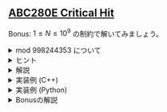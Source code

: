 <!--
author: TERAI Yoshihiko
-->
## [ABC280E Critical Hit](https://atcoder.jp/contests/abc280/tasks/abc280_e)

Bonus: $1\leq N\leq 10^{9}$ の制約で解いてみましょう。

<details><summary>mod 998244353 について</summary>

$\bmod 998244353$ で場合の数/確率/期待値を求めさせる問題が競技プログラミングでは頻出です。これについて慣れていない方は以下の記事を読むとよいです。
https://qiita.com/drken/items/3b4fdf0a78e7a138cd9a

場合の数を $\bmod 998244353$ で求めさせるのは、答えが非常に大きくなってしまう場合があるためです。一方、確率や期待値を $\bmod 998244353$ で出力させるのは、小数で出力させるより都合が良いことが多い（誤差を気にする必要がないなど）ためのことが多いです。

今回の問題でも、実数だと思って様々な考察や式変形を行っても特に問題ありません。
</details>

<details><summary>ヒント</summary>

$N$ が小さいので、算数で解く必要はありません。

$\mathrm{dp}_i :=$ モンスターの体力が $i$ である状態からの攻撃回数の期待値、として $\mathrm{dp}_N$ を求めればよいです。
</details>

<details><summary>解説</summary>

簡単のため、$1$ ダメージ与える確率を $p_1$、$2$ ダメージ与える確率を $p_2$ と表記します。

ヒントにあるような定義で $\mathrm{dp}_N$ を求めます。

- $\mathrm{dp}_0 = 0$
- $\mathrm{dp}_1 = 1$
- $\mathrm{dp}_i = \mathrm{dp}_{i-1}\times p_1 + \mathrm{dp}_{i-2}\times p_2 + 1$ $\ (i\geq 2)$

という式が成り立ちます。これに沿って計算すると、$\mathrm{O}(N)$ で $\mathrm{dp}_N$ を求められます。
</details>

<details><summary>実装例 (C++)</summary>

```cpp=
#include <atcoder/modint>
#include <iostream>
#include <vector>

using namespace std;
using mint = atcoder::modint998244353;

int main() {
    int n, p;
    cin >> n >> p;
    mint p2 = mint(p) / 100, p1 = 1 - p2;

    vector<mint> dp(n + 1);
    dp[1] = 1;
    for (int i = 2; i <= n; i++) {
        dp[i] = dp[i - 1] * p1 + dp[i - 2] * p2 + 1;
    }
    cout << dp[n].val() << "\n";
}
```
</details>

<details><summary>実装例 (Python)</summary>

```python=
mod = 998244353

n, p = map(int, input().split())
p2 = (p * pow(100, -1, mod)) % mod
p1 = (1 - p2) % mod

dp = [0] * (n + 1)
dp[1] = 1
for i in range(2, n + 1):
    dp[i] = (dp[i - 1] * p1 + dp[i - 2] * p2 + 1) % mod

print(dp[n])
```
</details>

<details><summary>Bonusの解説</summary>

$\mathrm{dp}$ の遷移を行列で表すと

\begin{equation}
\left(
\begin{matrix}
\mathrm{dp}_{i} \\
\mathrm{dp}_{i-1} \\
1
\end{matrix}
\right)
= \left(
\begin{matrix} 
p1 & p2 & 1 \\ 
1 & 0 & 0 \\
0 & 0 & 1
\end{matrix}
\right)
\left(
\begin{matrix}
\mathrm{dp}_{i-1} \\
\mathrm{dp}_{i-2} \\
1
\end{matrix}
\right)
\end{equation}

となります。特に、遷移を表す $3\times 3$ 行列が $i$ に依りません。したがって、この行列の累乗を用いて $\mathrm{dp}_N$ を

\begin{equation}
\left(
\begin{matrix}
\mathrm{dp}_{N} \\
\mathrm{dp}_{N-1} \\
1
\end{matrix}
\right)
= \left(
\begin{matrix} 
p1 & p2 & 1 \\ 
1 & 0 & 0 \\
0 & 0 & 1
\end{matrix}
\right)^{N-1}
\left(
\begin{matrix}
\mathrm{dp}_{1} \\
\mathrm{dp}_{0} \\
1
\end{matrix}
\right)
\end{equation}

と表せます。行列の累乗は繰り返し2乗法により $\mathrm{O}(\log N)$ 時間で求められるので、元問題を $\mathrm{O}(\log N)$ 時間で解くことができます。
</details>
    